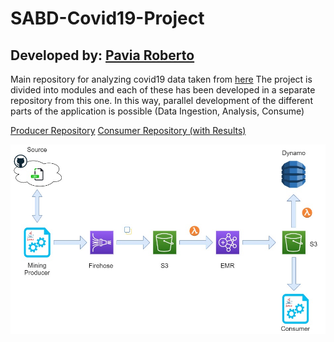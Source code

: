 # SABD-Covid19-Project

## Developed by: [Pavia Roberto](https://github.com/bloodsky)

Main repository for analyzing covid19 data taken from [here](https://github.com/italia/covid19-opendata-vaccini)
The project is divided into modules and each of these has been developed in a separate repository from this one. 
In this way, parallel development of the different parts of the application is possible (Data Ingestion, Analysis, Consume)

[Producer Repository](https://github.com/bloodsky/FirehoseProducer)
[Consumer Repository (with Results)](https://github.com/bloodsky/CovidConsumerApp)


![alt text](https://github.com/bloodsky/SABD-Covid19-Project/blob/master/sabd_flow.jpg)

